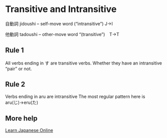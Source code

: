 # Transitive and Intransitive

自動詞 jidoushi – self-move word (“intransitive”) J->I

他動詞 tadoushi – other-move word “(transitive”)　T->T

## Rule 1

All verbs ending in す are transitive verbs. Whether they have an intransitive “pair” or not.

## Rule 2

Verbs ending in aru are intransitive
The most regular pattern here is aru(じ)→eru(た)

## More help
[Learn Japanese Online](http://learnjapaneseonline.info/2016/12/27/mastering-transitivity-pairs-remembering-japanese-transitive-and-intransitive-verbs-the-easy-way/)